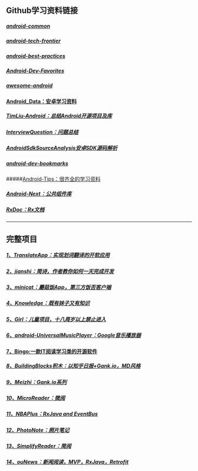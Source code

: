 ## Github学习资料链接
##### [android-common](https://github.com/Trinea/android-common)
##### [android-tech-frontier](https://github.com/hehonghui/android-tech-frontier)
##### [android-best-practices](https://github.com/futurice/android-best-practices)
##### [Android-Dev-Favorites](https://github.com/ruijun/Android-Dev-Favorites)
##### [awesome-android](https://github.com/snowdream/awesome-android#Maven)
#### [Android_Data：安卓学习资料 ](https://github.com/Freelander/Android_Data)

##### [TimLiu-Android：总结Android开源项目及库](https://github.com/Tim9Liu9/TimLiu-Android)
##### [InterviewQuestion：问题总结](https://github.com/leerduo/InterviewQuestion)
##### [AndroidSdkSourceAnalysis安卓SDK源码解析](https://github.com/LittleFriendsGroup/AndroidSdkSourceAnalysis)

##### [android-dev-bookmarks](https://github.com/zhengxiaopeng/android-dev-bookmarks)
#####[Android-Tips：很齐全的学习资料](https://github.com/tangqi92/Android-Tips)
##### [Android-Next：公共组件库](https://github.com/mcxiaoke/Android-Next)
##### [RxDoc：Rx文档](https://github.com/mcxiaoke/RxDocs)
---
## 完整项目
##### [1、TranslateApp：实现划词翻译的开软应用](https://github.com/maoruibin/TranslateApp)
##### [2、jianshi：简诗，作者教你如何一天完成开发](https://github.com/wingjay/jianshi)
##### [3、minicat：蘑菇饭App，第三方饭否客户端](https://github.com/mcxiaoke/minicat)
##### [4、Knowledge：既有妹子又有知识](https://github.com/DanteAndroid/Knowledge)

##### [5、Girl：儿童项目，十八周岁以上禁止进入](https://github.com/flyou/Girls)
##### [6、android-UniversalMusicPlayer：Google音乐播放器](https://github.com/flyou/Girls)
#### [7、Bingo:一款IT阅读学习类的开源软件](https://github.com/sfsheng0322/Bingo)
##### [8、BuildingBlocks积木：以知乎日报+Gank.io，MD风格](https://github.com/tangqi92/BuildingBlocks)
##### [9、Meizhi：Gank.io系列](https://github.com/drakeet/Meizhi)
##### [10、MicroReader：微阅](https://github.com/YiuChoi/MicroReader)
##### [11、NBAPlus：RxJava and EventBus](https://github.com/YiuChoi/MicroReader)
##### [12、PhotoNote：照片笔记](https://github.com/yydcdut/PhotoNoter)
##### [13、SimplifyReader：简阅](https://github.com/SkillCollege/SimplifyReader)
##### [14、ouNews：新闻阅读，MVP，RxJava，Retrofit](https://github.com/SkillCollege/SimplifyReader)

